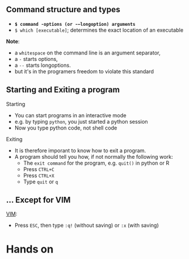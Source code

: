 ## Command structure and types

* **`$ command -options (or -–longoption) arguments`**
* `$ which [executable]`; determines the exact location of an executable

**Note**:

* a `whitespace` on the command line is an argument separator,
* a `-` starts options,
* a `--` starts longoptions.
* but it's in the programers freedom to violate this standard

## Starting and Exiting a program

Starting

* You can start programs in an interactive mode
* e.g. by typing `python`, you just started a python session
* Now you type python code, not shell code

Exiting

* It is therefore imporant to know how to exit a program.
* A program should tell you how, if not normally the following work:
    * The `exit command` for the program, e.g. `quit()` in python or R
    * Press `CTRL+C`
    * Press `CTRL+X`
    * Type `quit` or `q`

## ... Except for VIM

[VIM](https://stackoverflow.blog/2017/05/23/stack-overflow-helping-one-million-developers-exit-vim/):

* Press `ESC`, then type `:q!` (without saving) or `:x` (with saving)

# Hands on
